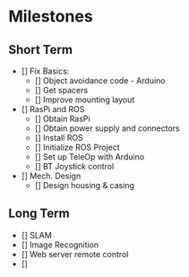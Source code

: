 # Milestones

## Short Term
- [] Fix Basics:
    - [] Object avoidance code - Arduino
    - [] Get spacers 
    - [] Improve mounting layout
- [] RasPi and ROS
    - [] Obtain RasPi
    - [] Obtain power supply and connectors
    - [] Install ROS 
    - [] Initialize ROS Project
    - [] Set up TeleOp with Arduino
    - [] BT Joystick control
- [] Mech. Design
    - [] Design housing & casing
## Long Term
- [] SLAM 
- [] Image Recognition
- [] Web server remote control 
- []